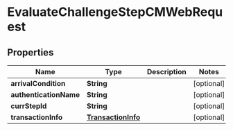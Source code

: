 
# EvaluateChallengeStepCMWebRequest

## Properties
Name | Type | Description | Notes
------------ | ------------- | ------------- | -------------
**arrivalCondition** | **String** |  |  [optional]
**authenticationName** | **String** |  |  [optional]
**currStepId** | **String** |  |  [optional]
**transactionInfo** | [**TransactionInfo**](TransactionInfo.md) |  |  [optional]



